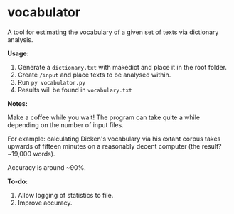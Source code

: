 # vocabulator
A tool for estimating the vocabulary of a given set of texts via dictionary analysis.

**Usage:**
1. Generate a `dictionary.txt` with makedict and place it in the root folder.
2. Create `/input` and place texts to be analysed within.
3. Run `py vocabulator.py`
4. Results will be found in `vocabulary.txt`

**Notes:**

Make a coffee while you wait! The program can take quite a while depending on the number of input files. 

For example: calculating Dicken's vocabulary via his extant corpus takes upwards of fifteen minutes on a reasonably decent computer (the result? ~19,000 words).

Accuracy is around ~90%.

**To-do:**
1. Allow logging of statistics to file.
2. Improve accuracy.